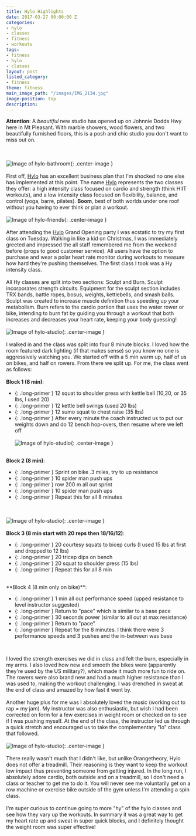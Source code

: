 ```yaml
---
title: Hylo Highlights
date: 2017-03-27 00:00:00 Z
categories:
- hylo
- classes
- fitness
- workouts
tags:
- fitness
- hylo
- classes
layout: post
listed_category:
- fitness
theme: fitness
main_image_path: "/images/IMG_2134.jpg"
image-position: top
description:
---
```


**Attention**: A *beautiful* new studio has opened up on Johnnie Dodds Hwy here in Mt Pleasant. With marble showers, wood flowers, and two beautifully furnished floors, this is a posh and chic studio you don't want to miss out on.
 <!-- excerpt -->
<br /><br />
![Image of hylo-bathroom](/images/hylo-bathroom.jpg){: .center-image }
<br /><br />
First off, [Hylo](https://www.hylofitness.com/) has an excellent business plan that I'm shocked no one else has implemented at this point. The name [Hylo](https://www.hylofitness.com/) represents the two classes they offer: a high intensity class focused on cardio and strength (think HIIT workouts), and a low intensity class focused on flexibility, balance, and control (yoga, barre, pilates). **Boom**, best of both worlds under one roof without you having to ever think or plan a workout.
<br /><br />
![Image of hylo-friends](/images/hylo-friends.jpg){: .center-image }
<br /><br />
After attending the [Hylo](https://www.hylofitness.com/) Grand Opening party I was ecstatic to try my first class on Tuesday. Walking in like a kid on Christmas, I was immediately greeted and impressed the all staff remembered me from the weekend before (props to good customer service). All users have the option to purchase and wear a polar heart rate monitor during workouts to measure how hard they're pushing themselves. The first class I took was a Hy intensity class.
<br /><br />
All Hy classes are split into two sections: Sculpt and Burn. Sculpt incorporates strength circuits. Equipment for the sculpt section includes TRX bands, battle ropes, bosus, weights, kettlebells, and smash balls. Sculpt was created to increase muscle definition thus speeding up your metabolism. Burn refers to the cardio portion that uses the water rower or bike, intending to burn fat by guiding you through a workout that both increases and decreases your heart rate, keeping your body guessing!
<br /><br />
![Image of hylo-studio](/images/hylo-studio1.jpg){: .center-image }
<br /><br />
I walked in and the class was split into four 8 minute blocks. I loved how the room featured dark lighting (if that makes sense) so you know no one is aggressively watching you. We started off with a 5 min warm up, half of us on bikes, and half on rowers. From there we split up. For me, the class went as follows:
<br /><br />
**Block 1 (8 min)**:
<br />
* {: .long-primer }  12 squat to shoulder press with kettle bell (10,20, or 35 lbs, I used 20)
* {: .long-primer }  12 kettle bell swings (used 20 lbs)
* {: .long-primer }  12 sumo squat to chest raise (35 lbs)
* {: .long-primer }  After every minute the coach instructed us to put our weights down and do 12 bench hop-overs, then resume where we left off
<br /><br />
![Image of hylo-studio](/images/hylo-studio2.jpg){: .center-image }
<br /><br />

**Block 2 (8 min)**:
<br />
* {: .long-primer }  Sprint on bike .3 miles, try to up resistance
* {: .long-primer }  10 spider man push ups
* {: .long-primer }  row 200 m all out sprint
* {: .long-primer }  10 spider man push ups
* {: .long-primer }  Repeat this for all 8 minutes

<br /><br />
![Image of hylo-studio](/images/hylo-studio3.jpg){: .center-image }
<br /><br />
**Block 3 (8 min start with 20 reps then 18/16/12)**:
<br />
* {: .long-primer }  20 courtesy squats to bicep curls (I used 15 lbs at first and dropped to 12 lbs)
* {: .long-primer }  20 tricep dips on bench
* {: .long-primer }  20 squat to shoulder press (15 lbs)
* {: .long-primer }  Repeat this for all 8 min

<br />
**Block 4 (8 min only on bike)**:

* {: .long-primer }  1 min all out performance speed (upped resistance to level instructor suggested)
* {: .long-primer }  Return to "pace" which is similar to a base pace
* {: .long-primer }  30 seconds power (similar to all out at max resistance)
* {: .long-primer }  Return to "pace"
* {: .long-primer }  Repeat for the 8 minutes. I think there were 3 performance speeds and 3 pushes and the in-between was base
<br />

I loved the strength exercises we did in class and felt the burn, especially in my arms. I also loved how new and smooth the bikes were (apparently they're used by the US military?), which made it much more fun to ride on. The rowers were also brand new and had a much higher resistance than I was used to, making the workout challenging. I was drenched in sweat at the end of class and amazed by how fast it went by.
<br /><br />
Another huge plus for me was I absolutely loved the music (working out to rap = my jam). My instructor was also enthusiastic, but wish I had been corrected on form for a few exercises in weight room or checked on to see if I was pushing myself. At the end of the class, the instructor led us through a quick stretch and encouraged us to take the complementary "lo" class that followed.
<br /><br />
![Image of hylo-studio](/images/hylo.jpg){: .center-image }
<br /><br />
There really wasn't much that I didn't like, but unlike Orangetheory, Hylo does not offer a treadmill. Their reasoning is they want to keep the workout low impact thus preventing someone from getting injured. In the long run, I absolutely adore cardio, both outside and on a treadmill, so I don't need a class or teacher to get me to do it. You will never see me voluntarily get on a row machine or exercise bike outside of the gym unless I'm attending a spin class.
<br /><br />
I'm super curious to continue going to more "hy" of the hylo classes and see how they vary up the workouts. In summary it was a great way to get my heart rate up and sweat in super quick blocks, and I definitely thought the weight room was super effective!
